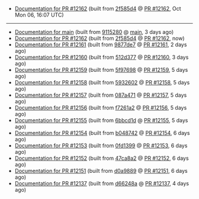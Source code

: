

* [Documentation for PR #12162](docs-pr12162/) (built from [2f585d4](https://github.com/cvc5/cvc5/commit/2f585d4) @ [PR #12162](https://github.com/cvc5/cvc5/pull/12162), Oct Mon 06, 16:07 UTC)

***


* [Documentation for main](docs-main/) (built from [9115280](https://github.com/cvc5/cvc5/commit/9115280) @ [main](https://github.com/cvc5/cvc5/tree/main), 3 days ago)
* [Documentation for PR #12162](docs-pr12162/) (built from [2f585d4](https://github.com/cvc5/cvc5/commit/2f585d4) @ [PR #12162](https://github.com/cvc5/cvc5/pull/12162), now)
* [Documentation for PR #12161](docs-pr12161/) (built from [9877de7](https://github.com/cvc5/cvc5/commit/9877de7) @ [PR #12161](https://github.com/cvc5/cvc5/pull/12161), 2 days ago)
* [Documentation for PR #12160](docs-pr12160/) (built from [512d377](https://github.com/cvc5/cvc5/commit/512d377) @ [PR #12160](https://github.com/cvc5/cvc5/pull/12160), 3 days ago)
* [Documentation for PR #12159](docs-pr12159/) (built from [5f97698](https://github.com/cvc5/cvc5/commit/5f97698) @ [PR #12159](https://github.com/cvc5/cvc5/pull/12159), 5 days ago)
* [Documentation for PR #12158](docs-pr12158/) (built from [5932602](https://github.com/cvc5/cvc5/commit/5932602) @ [PR #12158](https://github.com/cvc5/cvc5/pull/12158), 5 days ago)
* [Documentation for PR #12157](docs-pr12157/) (built from [087a471](https://github.com/cvc5/cvc5/commit/087a471) @ [PR #12157](https://github.com/cvc5/cvc5/pull/12157), 5 days ago)
* [Documentation for PR #12156](docs-pr12156/) (built from [f7261a2](https://github.com/cvc5/cvc5/commit/f7261a2) @ [PR #12156](https://github.com/cvc5/cvc5/pull/12156), 5 days ago)
* [Documentation for PR #12155](docs-pr12155/) (built from [6bbcd1d](https://github.com/cvc5/cvc5/commit/6bbcd1d) @ [PR #12155](https://github.com/cvc5/cvc5/pull/12155), 5 days ago)
* [Documentation for PR #12154](docs-pr12154/) (built from [b048742](https://github.com/cvc5/cvc5/commit/b048742) @ [PR #12154](https://github.com/cvc5/cvc5/pull/12154), 6 days ago)
* [Documentation for PR #12153](docs-pr12153/) (built from [0fd1399](https://github.com/cvc5/cvc5/commit/0fd1399) @ [PR #12153](https://github.com/cvc5/cvc5/pull/12153), 6 days ago)
* [Documentation for PR #12152](docs-pr12152/) (built from [47ca8a2](https://github.com/cvc5/cvc5/commit/47ca8a2) @ [PR #12152](https://github.com/cvc5/cvc5/pull/12152), 6 days ago)
* [Documentation for PR #12151](docs-pr12151/) (built from [d0a9889](https://github.com/cvc5/cvc5/commit/d0a9889) @ [PR #12151](https://github.com/cvc5/cvc5/pull/12151), 6 days ago)
* [Documentation for PR #12137](docs-pr12137/) (built from [d66248a](https://github.com/cvc5/cvc5/commit/d66248a) @ [PR #12137](https://github.com/cvc5/cvc5/pull/12137), 4 days ago)
